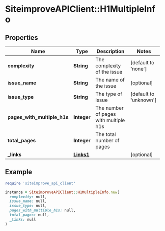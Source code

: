 # SiteimproveAPIClient::H1MultipleInfo

## Properties

| Name | Type | Description | Notes |
| ---- | ---- | ----------- | ----- |
| **complexity** | **String** | The complexity of the issue | [default to &#39;none&#39;] |
| **issue_name** | **String** | The name of the issue | [optional] |
| **issue_type** | **String** | The type of issue | [default to &#39;unknown&#39;] |
| **pages_with_multiple_h1s** | **Integer** | The number of pages with multiple h1s |  |
| **total_pages** | **Integer** | The total number of pages |  |
| **_links** | [**Links1**](Links1.md) |  | [optional] |

## Example

```ruby
require 'siteimprove_api_client'

instance = SiteimproveAPIClient::H1MultipleInfo.new(
  complexity: null,
  issue_name: null,
  issue_type: null,
  pages_with_multiple_h1s: null,
  total_pages: null,
  _links: null
)
```

